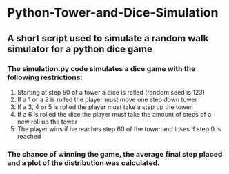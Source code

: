 # Python-Tower-and-Dice-Simulation
## A short script used to simulate a random walk simulator for a python dice game

### The simulation.py code simulates a dice game with the following restrictions:

  1) Starting at step 50 of a tower a dice is rolled (random seed is 123)
  2) If a 1 or a 2 is rolled the player must move one step down tower
  3) If a 3, 4 or 5 is rolled the player must take a step up the tower
  4) If a 6 is rolled the dice the player must take the amount of steps of a new roll up the tower
  5) The player wins if he reaches step 60 of the tower and loses if step 0 is reached

### The chance of winning the game, the average final step placed and a plot of the distribution was calculated.
